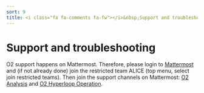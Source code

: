 ```yaml
---
sort: 9
title: <i class="fa fa-comments fa-fw"></i>&nbsp;Support and troubleshooting
---
```


# Support and troubleshooting

O2 support happens on Mattermost. Therefore, please login to [Mattermost](https://mattermost.web.cern.ch) and (if not already done) join the restricted team ALICE (top menu, select join restricted teams). Then join the support channels on Mattermost: [O2 Analysis](https://mattermost.web.cern.ch/alice/channels/o2-analysis) and [O2 Hyperloop Operation](https://mattermost.web.cern.ch/alice/channels/o2-hyperloop-operation).

